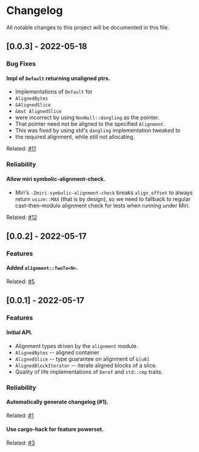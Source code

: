 # Changelog

All notable changes to this project will be documented in this file.

## [0.0.3] - 2022-05-18


### Bug Fixes

#### Impl of `Default` returning unaligned ptrs.
- Implementations of `Default` for
-  `AlignedBytes`
-  `&AlignedSlice`
-  `&mut AlignedSlice`
- were incorrect by using `NonNull::dangling` as the pointer.
- That pointer need not be aligned to the specified `Alignment`.
- This was fixed by using std's `dangling` implementation tweaked to
- the required alignment, while still not allocating.

<tiny>Related: [#11](https://github.com/V0ldek/aligners/issues/11) </tiny>

### Reliability

#### Allow miri symbolic-alignment-check.
- Miri's `-Zmiri-symbolic-alignment-check` breaks `align_offset` to always return `usize::MAX` (that is by design), so we need to fallback to regular cast-then-modulo alignment check for tests when running under Miri.

<tiny>Related: [#12](https://github.com/V0ldek/aligners/issues/12) </tiny>

## [0.0.2] - 2022-05-17

### Features

#### Added `alignment::TwoTo<N>`.

<tiny>Related: [#5](https://github.com/V0ldek/aligners/issues/5) </tiny>

## [0.0.1] - 2022-05-17

### Features

#### Initial API.
-  Alignment types driven by the `alignment` module.
-  `AlignedBytes` -- aligned container
-  `AlignedSlice` -- type guarantee on alignment of `&[u8]`
-  `AlignedBlockIterator` -- iterate aligned blocks of a slice.
-  Quality of life implementations of `Deref` and `std::cmp` traits.


### Reliability

#### Automatically generate changelog (#1).

<tiny>Related: [#1](https://github.com/V0ldek/aligners/issues/1) </tiny>

#### Use cargo-hack for feature powerset.

<tiny>Related: [#3](https://github.com/V0ldek/aligners/issues/3) </tiny>

<!-- generated by git-cliff -->